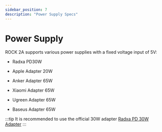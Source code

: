 ```yaml
---
sidebar_position: 7
description: "Power Supply Specs"
---
```


# Power Supply

ROCK 2A supports various power supplies with a fixed voltage input of 5V:

- Radxa PD30W

- Apple Adapter 20W

- Anker Adapter 65W

- Xiaomi Adapter 65W

- Ugreen Adapter 65W

- Baseus Adapter 65W

:::tip
It is recommended to use the official 30W adapter [Radxa PD 30W Adapter](../../../accessories/pd_30w)
:::
